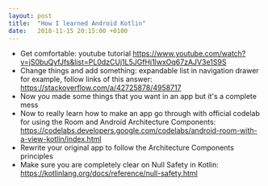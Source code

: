 ```yaml
---
layout: post
title:  "How I learned Android Kotlin"
date:   2018-11-15 20:15:00 +0100
---
```



- Get comfortable: youtube tutorial
  https://www.youtube.com/watch?v=jS0buQyfJfs&list=PL0dzCUj1L5JGfHj1lwxOq67zAJV3e1S9S
- Change things and add something: expandable list in navigation drawer for example, follow links of this answer:
  https://stackoverflow.com/a/42725878/4958717
- Now you made some things that you want in an app but it's a complete mess
- Now to really learn how to make an app go through with official codelab for using the Room and Android Architecture Components:
  https://codelabs.developers.google.com/codelabs/android-room-with-a-view-kotlin/index.html
- Rewrite your original app to follow the Architecture Components principles
- Make sure you are completely clear on Null Safety in Kotlin: https://kotlinlang.org/docs/reference/null-safety.html
